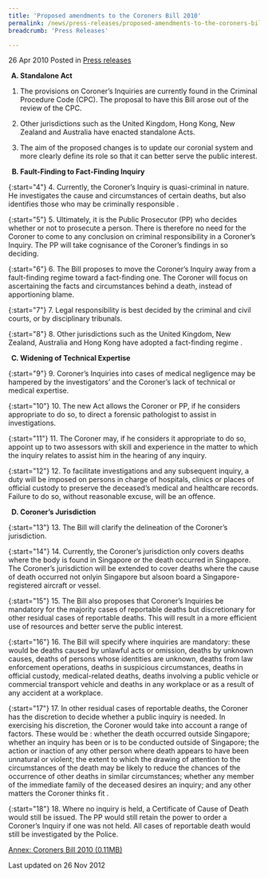 ```yaml
---
title: 'Proposed amendments to the Coroners Bill 2010'
permalink: /news/press-releases/proposed-amendments-to-the-coroners-bill-2010/
breadcrumb: 'Press Releases'

---
```



26 Apr 2010 Posted in [Press releases](/news/press-releases)


<ol style="list-style-type: upper-alpha; font-weight: bold;">
<li>Standalone Act</li>
</ol>

1. The provisions on Coroner’s Inquiries are currently found in the Criminal Procedure Code (CPC). The proposal to have this Bill arose out of the review of the CPC.

2. Other jurisdictions such as the United Kingdom, Hong Kong, New Zealand and Australia have enacted standalone Acts.

3. The aim of the proposed changes is to update our coronial system and more clearly define its role so that it can better serve the public interest.


<ol start="2" style="list-style-type: upper-alpha; font-weight: bold;">
<li>Fault-Finding to Fact-Finding Inquiry</li>
</ol>


{:start="4"}
4. Currently, the Coroner’s Inquiry is quasi-criminal in nature. He investigates the cause and circumstances of certain deaths, but also identifies those who may be criminally responsible .

{:start="5"}
5. Ultimately, it is the Public Prosecutor (PP) who decides whether or not to prosecute a person. There is therefore no need for the Coroner to come to any conclusion on criminal responsibility in a Coroner’s Inquiry. The PP will take cognisance of the Coroner’s findings in so deciding.

{:start="6"}
6. The Bill proposes to move the Coroner’s Inquiry away from a fault-finding regime toward a fact-finding one. The Coroner will focus on ascertaining the facts and circumstances behind a death, instead of apportioning blame.

{:start="7"}
7. Legal responsibility is best decided by the criminal and civil courts, or by disciplinary tribunals.

{:start="8"}
8. Other jurisdictions such as the United Kingdom, New Zealand, Australia and Hong Kong have adopted a fact-finding regime .

<ol start="3" style="list-style-type: upper-alpha; font-weight: bold;">
<li>Widening of Technical Expertise</li>
</ol>

{:start="9"}
9. Coroner’s Inquiries into cases of medical negligence may be hampered by the investigators’ and the Coroner’s lack of technical or medical expertise.

{:start="10"}
10. The new Act allows the Coroner or PP, if he considers appropriate to do so, to direct a forensic pathologist to assist in investigations.

{:start="11"}
11. The Coroner may, if he considers it appropriate to do so, appoint up to two assessors with skill and experience in the matter to which the inquiry relates to assist him in the hearing of any inquiry.

{:start="12"}
12. To facilitate investigations and any subsequent inquiry, a duty will be imposed on persons in charge of hospitals, clinics or places of official custody to preserve the deceased’s medical and healthcare records. Failure to do so, without reasonable excuse, will be an offence.

<ol start="4" style="list-style-type: upper-alpha; font-weight: bold;">
<li>Coroner’s Jurisdiction</li>
</ol>

{:start="13"}
13. The Bill will clarify the delineation of the Coroner’s jurisdiction.

{:start="14"}
14. Currently, the Coroner’s jurisdiction only covers deaths where the body is found in Singapore or the death occurred in Singapore. The Coroner’s jurisdiction will be extended to cover deaths where the cause of death occurred not onlyin Singapore but alsoon board a Singapore-registered aircraft or vessel.

{:start="15"}
15. The Bill also proposes that Coroner’s Inquiries be mandatory for the majority cases of reportable deaths but discretionary for other residual cases of reportable deaths.  This will result in a more efficient use of resources and better serve the public interest.

{:start="16"}
16. The Bill will specify where inquiries are mandatory: these would be deaths caused by unlawful acts or omission, deaths by unknown causes, deaths of persons whose identities are unknown, deaths from law enforcement operations, deaths in suspicious circumstances, deaths in official custody, medical-related deaths, deaths involving a public vehicle or commercial transport vehicle and deaths in any workplace or as a result of any accident at a workplace. 

{:start="17"}
17. In other residual cases of reportable deaths, the Coroner has the discretion to decide whether a public inquiry is needed.  In exercising his discretion, the Coroner would take into account a range of factors. These would be : whether the death occurred outside Singapore; whether an inquiry has been or is to be conducted outside of Singapore; the action or inaction of any other person where death appears to have been unnatural or violent; the extent to which the drawing of attention to the circumstances of the death may be likely to reduce the chances of the occurrence of other deaths in similar circumstances; whether any member of the immediate family of the deceased desires an inquiry; and any other matters the Coroner thinks fit .

{:start="18"}
18. Where no inquiry is held, a Certificate of Cause of Death would still be issued. The PP would still retain the power to order a Coroner’s Inquiry if one was not held. All cases of reportable death would still be investigated by the Police.

[Annex: Coroners Bill 2010 (0.11MB)](/files/news/press-releases/2010/04/linkclick4d85.pdf)


<p class="right-side-updated">Last updated on 26 Nov 2012</p>

